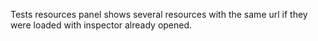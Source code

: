 Tests resources panel shows several resources with the same url if they were loaded with inspector already opened.
